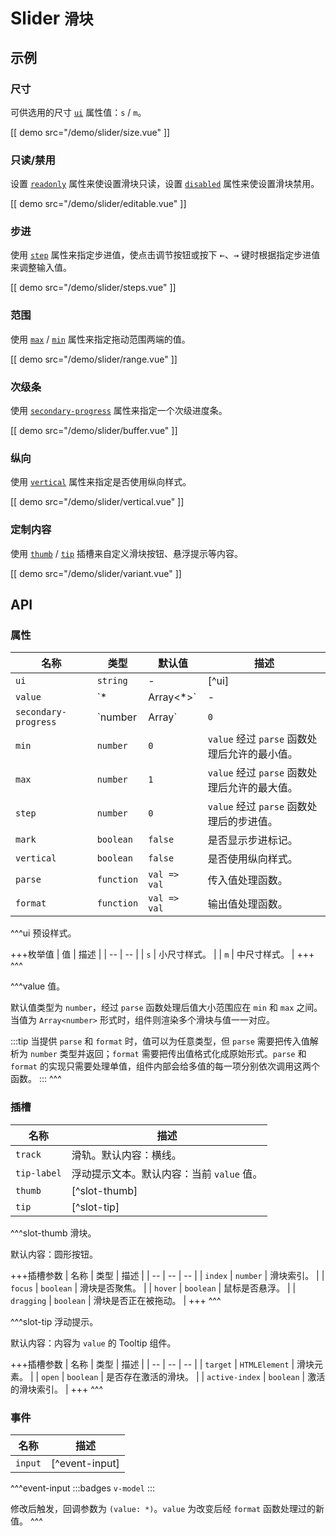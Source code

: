 # Slider <small>滑块</small>

## 示例

### 尺寸

可供选用的尺寸 [`ui`](#props-ui) 属性值：`s` / `m`。

[[ demo src="/demo/slider/size.vue" ]]

### 只读/禁用

设置 [`readonly`](#props-readonly) 属性来使设置滑块只读，设置 [`disabled`](#props-disabled) 属性来使设置滑块禁用。

[[ demo src="/demo/slider/editable.vue" ]]

### 步进

使用 [`step`](#props-step) 属性来指定步进值，使点击调节按钮或按下 <kbd>←</kbd>、<kbd>→</kbd> 键时根据指定步进值来调整输入值。

[[ demo src="/demo/slider/steps.vue" ]]

### 范围

使用 [`max`](#props-max) / [`min`](#props-min) 属性来指定拖动范围两端的值。

[[ demo src="/demo/slider/range.vue" ]]

### 次级条

使用 [`secondary-progress`](#props-secondary-progress) 属性来指定一个次级进度条。

[[ demo src="/demo/slider/buffer.vue" ]]

### 纵向

使用 [`vertical`](#props-vertical) 属性来指定是否使用纵向样式。

[[ demo src="/demo/slider/vertical.vue" ]]

### 定制内容

使用 [`thumb`](#slots-thumb) / [`tip`](#slots-tip) 插槽来自定义滑块按钮、悬浮提示等内容。

[[ demo src="/demo/slider/variant.vue" ]]

## API

### 属性

| 名称 | 类型 | 默认值 | 描述 |
| -- | -- | -- | -- |
| ``ui`` | `string` | - | [^ui] |
| ``value`` | `*|Array<*>` | - | [^value] |
| ``secondary-progress`` | `number | Array<number>` | `0` | 次要条。 |
| ``min`` | `number` | `0` | `value` 经过 `parse` 函数处理后允许的最小值。 |
| ``max`` | `number` | `1` | `value` 经过 `parse` 函数处理后允许的最大值。 |
| ``step`` | `number` | `0` | `value` 经过 `parse` 函数处理后的步进值。 |
| ``mark`` | `boolean` | `false` | 是否显示步进标记。 |
| ``vertical`` | `boolean` | `false` | 是否使用纵向样式。 |
| ``parse`` | `function` | `val => val` | 传入值处理函数。 |
| ``format`` | `function` | `val => val` | 输出值处理函数。 |

^^^ui
预设样式。

+++枚举值
| 值 | 描述 |
| -- | -- |
| `s` | 小尺寸样式。 |
| `m` | 中尺寸样式。 |
+++
^^^

^^^value
值。

默认值类型为 `number`，经过 `parse` 函数处理后值大小范围应在 `min` 和 `max` 之间。
当值为 `Array<number>` 形式时，组件则渲染多个滑块与值一一对应。

:::tip
当提供 `parse` 和 `format` 时，值可以为任意类型，但 `parse` 需要把传入值解析为 `number` 类型并返回；`format` 需要把传出值格式化成原始形式。`parse` 和 `format` 的实现只需要处理单值，组件内部会给多值的每一项分别依次调用这两个函数。
:::
^^^

### 插槽

| 名称 | 描述 |
| -- | -- |
| ``track`` | 滑轨。默认内容：横线。 |
| ``tip-label`` | 浮动提示文本。默认内容：当前 `value` 值。 |
| ``thumb`` | [^slot-thumb] |
| ``tip`` | [^slot-tip] |

^^^slot-thumb
滑块。

默认内容：圆形按钮。

+++插槽参数
| 名称 | 类型 | 描述 |
| -- | -- | -- |
| `index` | `number` | 滑块索引。 |
| `focus` | `boolean` | 滑块是否聚焦。 |
| `hover` | `boolean` | 鼠标是否悬浮。 |
| `dragging` | `boolean` | 滑块是否正在被拖动。 |
+++
^^^

^^^slot-tip
浮动提示。

默认内容：内容为 `value` 的 Tooltip 组件。

+++插槽参数
| 名称 | 类型 | 描述 |
| -- | -- | -- |
| `target` | `HTMLElement` | 滑块元素。 |
| `open` | `boolean` | 是否存在激活的滑块。 |
| `active-index` | `boolean` | 激活的滑块索引。 |
+++
^^^

### 事件

| 名称 | 描述 |
| -- | -- |
| ``input`` | [^event-input] |

^^^event-input
:::badges
`v-model`
:::

修改后触发，回调参数为 `(value: *)`。`value` 为改变后经 `format` 函数处理过的新值。
^^^
